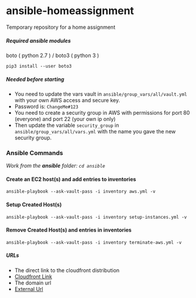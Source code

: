 # ansible-homeassignment
Temporary repository for a home assignment

##### Required ansible modules

boto ( python 2.7 ) / boto3 ( python 3 )

`pip3 install --user boto3`

##### Needed before starting

* You need to update the vars vault in `ansible/group_vars/all/vault.yml` with your own AWS access and secure key.
 * Password is: `ChangeMe#123`
* You need to create a security group in AWS with permissions for port 80 (everyone) and port 22 (your own ip only)
* Then update the variable `security_group` in `ansible/group_vars/all/vars.yml` with the name you gave the new security group.

### Ansible Commands

*Work from the **ansible** folder:  `cd ansible`*

#### Create an EC2 host(s) and add entries to inventories

`ansible-playbook --ask-vault-pass -i inventory aws.yml -v`

#### Setup Created Host(s)

`ansible-playbook --ask-vault-pass -i inventory setup-instances.yml -v`


#### Remove Created Host(s) and entries in inventories

`ansible-playbook --ask-vault-pass -i inventory terminate-aws.yml -v`


##### URLs

* The direct link to the cloudfront distribution
 * [Cloudfront Link](https://d3pjnsjeewswwe.cloudfront.net/)
* The domain url
 * [External Url](http://homeassignment.skutt.net)
